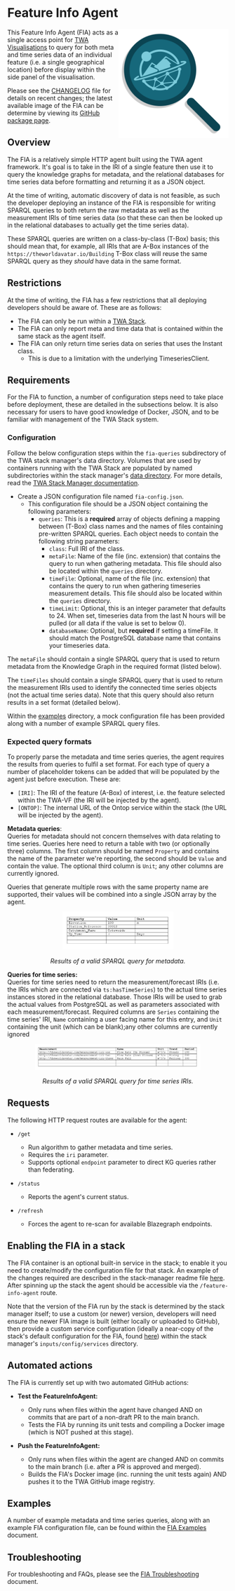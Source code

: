 # Feature Info Agent

<img align="right" width="250" height="250" src="./docs/fia-logo.svg">

This Feature Info Agent (FIA) acts as a single access point for [TWA Visualisations](https://github.com/cambridge-cares/TheWorldAvatar/wiki/TWA-Visualisations) to query for both meta and time series data of an individual feature (i.e. a single geographical location) before display within the side panel of the visualisation.

Please see the [CHANGELOG](./CHANGELOG.md) file for details on recent changes; the latest available image of the FIA can be determine by viewing its [GitHub package page](https://github.com/cambridge-cares/TheWorldAvatar/pkgs/container/feature-info-agent).

## Overview

The FIA is a relatively simple HTTP agent built using the TWA agent framework. It's goal is to take in the IRI of a single feature then use it to query the knowledge graphs for metadata, and the relational databases for time series data before formatting and returning it as a JSON object.

At the time of writing, automatic discovery of data is not feasible, as such the developer deploying an instance of the FIA is responsible for writing SPARQL queries to both return the raw metadata as well as the measurement IRIs of time series data (so that these can then be looked up in the relational databases to actually get the time series data).

These SPARQL queries are written on a class-by-class (T-Box) basis; this should mean that, for example, all IRIs that are A-Box instances of the `https://theworldavatar.io/Building` T-Box class will reuse the same SPARQL query as they _should_ have data in the same format.

## Restrictions

At the time of writing, the FIA has a few restrictions that all deploying developers should be aware of. These are as follows:

- The FIA can only be run within a [TWA Stack](https://github.com/cambridge-cares/TheWorldAvatar/tree/main/Deploy/stacks/dynamic/stack-manager).
- The FIA can only report meta and time data that is contained within the same stack as the agent itself.
- The FIA can only return time series data on series that uses the Instant class.
  - This is due to a limitation with the underlying TimeseriesClient.

## Requirements

For the FIA to function, a number of configuration steps need to take place before deployment, these are detailed in the subsections below. It is also necessary for users to have good knowledge of Docker, JSON, and to be familiar with management of the TWA Stack system.

### Configuration

Follow the below configuration steps within the `fia-queries` subdirectory of the TWA stack manager's data directory. Volumes that are used by containers running with the TWA Stack are populated by named subdirectories within the stack manager's [data directory](https://github.com/cambridge-cares/TheWorldAvatar/tree/main/Deploy/stacks/dynamic/stack-manager/inputs/data). For more details, read the [TWA Stack Manager documentation](https://github.com/cambridge-cares/TheWorldAvatar/tree/main/Deploy/stacks/dynamic/stack-manager).

- Create a JSON configuration file named `fia-config.json`.
  - This configuration file should be a JSON object containing the following parameters:
    - `queries`: This is a **required** array of objects defining a mapping between (T-Box) class names and the names of files containing pre-written SPARQL queries. Each object needs to contain the following string parameters:
      - `class`: Full IRI of the class.
      - `metaFile`: Name of the file (inc. extension) that contains the query to run when gathering metadata. This file should also be located within the `queries` directory.
      - `timeFile`: Optional, name of the file (inc. extension) that contains the query to run when gathering timeseries measurement details. This file should also be located within the `queries` directory.
      - `timeLimit`: Optional, this is an integer parameter that defaults to 24. When set, timeseries data from the last N hours will be pulled (or all data if the value is set to below 0).
      - `databaseName`: Optional, but **required** if setting a timeFile. It should match the PostgreSQL database name that contains your timeseries data.

The `metaFile` should contain a single SPARQL query that is used to return metadata from the Knowledge Graph in the required format (listed below).

The `timeFiles` should contain a single SPARQL query that is used to return the measurement IRIs used to identify the connected time series objects (not the actual time series data). Note that this query should also return results in a set format (detailed below).

Within the [examples](./examples/) directory, a mock configuration file has been provided along with a number of example SPARQL query files.

### Expected query formats

To properly parse the metadata and time series queries, the agent requires the results from queries to fulfil a set format. For each type of query a number of placeholder tokens can be added that will be populated by the agent just before execution. These are:

- `[IRI]`: The IRI of the feature (A-Box) of interest, i.e. the feature selected within the TWA-VF (the IRI will be injected by the agent).
- `[ONTOP]`: The internal URL of the Ontop service within the stack (the URL will be injected by the agent).

**Metadata queries**:<br/>
Queries for metadata should not concern themselves with data relating to time series. Queries here need to return a table with two (or optionally three) columns. The first column should be named `Property` and contains the name of the parameter we're reporting, the second should be `Value` and contain the value. The optional third column is `Unit`; any other columns are currently ignored.

Queries that generate multiple rows with the same property name are supported, their values will be combined into a single JSON array by the agent.

<p align="center">
   <img src="./docs/meta-query-example.jpg" alt="Example result of a metadata query" width="50%"/>
</p>
<p align="center">
   <em>Results of a valid SPARQL query for metadata.</em>
</p>

**Queries for time series:**<br/>
Queries for time series need to return the measurement/forecast IRIs (i.e. the IRIs which are connected via `ts:hasTimeSeries`) to the actual time series instances stored in the relational database. Those IRIs will be used to grab the actual values from PostgreSQL as well as parameters associated with each measurement/forecast. Required columns are `Series` containing the time series' IRI, `Name` containing a user facing name for this entry, and `Unit` containing the unit (which can be blank);any other columns are currently ignored

<p align="center">
    <img src="./docs/time-query-example.jpg" alt="Example result of a time series query" width="75%"/>
</p>
<p align="center">
   <em>Results of a valid SPARQL query for time series IRIs.</em>
</p>

## Requests

The following HTTP request routes are available for the agent:

- `/get`
  - Run algorithm to gather metadata and time series.
  - Requires the `iri` parameter.
  - Supports optional `endpoint` parameter to direct KG queries rather than federating.

- `/status`
  - Reports the agent's current status.

- `/refresh`
  - Forces the agent to re-scan for available Blazegraph endpoints.

## Enabling the FIA in a stack

The FIA container is an optional built-in service in the stack; to enable it you need to create/modify the configuration file for that stack. An example of the changes required are described in the stack-manager readme file [here](../../Deploy/stacks/dynamic/stack-manager/README.md#adding-the-feature-info-agent). After spinning up the stack the agent should be accessible via the `/feature-info-agent` route.

Note that the version of the FIA run by the stack is determined by the stack manager itself; to use a custom (or newer) version, developers will need ensure the newer FIA image is built (either locally or uploaded to GitHub), then provide a custom service configuration (ideally a near-copy of the stack's default configuration for the FIA, found [here](https://github.com/cambridge-cares/TheWorldAvatar/blob/main/Deploy/stacks/dynamic/stack-clients/src/main/resources/com/cmclinnovations/stack/services/built-ins/feature-info-agent.json)) within the stack manager's `inputs/config/services` directory.

## Automated actions

The FIA is currently set up with two automated GitHub actions:

- **Test the FeatureInfoAgent:**
  - Only runs when files within the agent have changed AND on commits that are part of a non-draft PR to the main branch.
  - Tests the FIA by running its unit tests and compiling a Docker image (which is NOT pushed at this stage).
  
- **Push the FeatureInfoAgent:**
  - Only runs when files within the agent are changed AND on commits to the main branch (i.e. after a PR is approved and merged).
  - Builds the FIA's Docker image (inc. running the unit tests again) AND pushes it to the TWA GitHub image registry.

## Examples

A number of example metadata and time series queries, along with an example FIA configuration file, can be found within the [FIA Examples](./examples/README.md) document.

## Troubleshooting

For troubleshooting and FAQs, please see the [FIA Troubleshooting](./docs/troubleshooting.md) document.